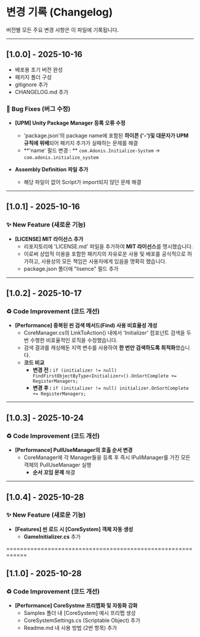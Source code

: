 # 변경 기록 (Changelog)
버전별 모든 주요 변경 사항은 이 파일에 기록됩니다.

------------------------------------------------------------
## [1.0.0] - 2025-10-16
- 배포용 초기 버전 완성
- 패키지 폴더 구성
- gitignore 추가
- CHANGELOG.md 추가

### 🐛 Bug Fixes (버그 수정)
- **[UPM] Unity Package Manager 등록 오류 수정**
    - 'package.json'의 package name에 포함된 **하이픈 ('-')및 대문자가 UPM 규칙에 위배**되어 패키지 추가가 실패하는 문제를 해결
    - **'name' 필드 변경 : ** `com.Adonis.Initialize-System` → `com.adonis.initialize_system`

- **Assembly Definition 파일 추가**
    - 해당 파일이 없어 Script가 import되지 않던 문제 해결

------------------------------------------------------------
## [1.0.1] - 2025-10-16
### ✨ New Feature (새로운 기능)
- **[LICENSE] MIT 라이선스 추가**
    - 리포지토리에 'LICENSE.md' 파일을 추가하여 **MIT 라이선스**를 명시했습니다.
    - 이로써 상업적 이용을 포함한 패키지의 자유로운 사용 및 배포를 공식적으로 허가하고,
      사용상의 모든 책임은 사용자에게 있음을 명확히 했습니다.
    - package.json 폴더에 "lisence" 필드 추가

------------------------------------------------------------
## [1.0.2] - 2025-10-17
### ♻️ Code Improvement (코드 개선)
- **[Performance] 중복된 씬 검색 메서드(Find) 사용 비효율성 개성**
    - CoreManager.cs의 LinkToAction() 내에서 'Initializer' 컴포넌트 검색을 두 번 수행한 비효율적인 로직을 수정했습니다.
    - 검색 결과를 캐싱해둔 지역 변수를 사용하여 **한 번만 검색하도록 최적화**했습니다.
    - **코드 비교**
        - **변경 전 :** `if (initializer != null) FindFirstObjectByType<Initializer>().OnSortComplete += RegisterManagers;`
        - **변경 후 :** `if (initializer != null) initializer.OnSortComplete += RegisterManagers;`

------------------------------------------------------------
## [1.0.3] - 2025-10-24
### ♻️ Code Improvement (코드 개선)
- **[Performance] PullUseManager의 호출 순서 변경**
    - CoreManager에 각 Manager들을 등록 후 즉시 IPullManager를 가진 모든 객체의 PullUseManager 실행
        - **순서 꼬임 문제** 해결

------------------------------------------------------------
## [1.0.4] - 2025-10-28
### ✨ New Feature (새로운 기능)
- **[Features] 씬 로드 시 [CoreSystem] 객체 자동 생성**
    - **GameInitializer.cs** 추가


============================================================
## [1.1.0] - 2025-10-28
### ♻️ Code Improvement (코드 개선)
- **[Performance] CoreSystme 프리팹화 및 자동화 강화**
    - Samples 폴더 내 [CoreSystem] 예시 프리팹 생성
    - CoreSystemSettings.cs (Scriptable Object) 추가
    - Readme.md 내 사용 방법 (2번 항목) 추가